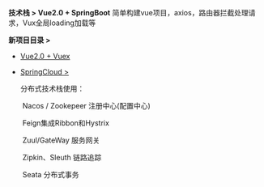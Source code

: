 **技术栈 > Vue2.0 + SpringBoot**
简单构建vue项目，axios，路由器拦截处理请求，Vux全局loading加载等


**新项目目录 >** 

-  [Vue2.0 + Vuex](https://github.com/ChaoRenS/adminMaster)

- [SpringCloud >](https://github.com/MaoHaitaoO/scp)

  分布式技术栈使用：

  ​				Nacos / Zookepeer 注册中心(配置中心)

  ​				Feign集成Ribbon和Hystrix

  ​				Zuul/GateWay 服务网关

  ​				Zipkin、Sleuth 链路追踪

  ​				Seata 分布式事务								
